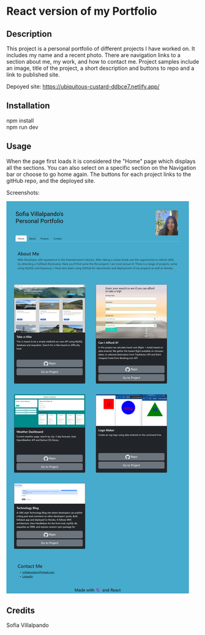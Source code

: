 # React version of my Portfolio

## Description

This project is a personal portfolio of different projects I have worked on. It includes my name and a recent photo. There are navigation links to a section about me, my work, and how to contact me. Project samples include an image, title of the project, a short description and buttons to repo and a link to published site. 
  
Depoyed site: https://ubiquitous-custard-ddbce7.netlify.app/

## Installation

npm install  
npm run dev

## Usage

When the page first loads it is considered the "Home" page which displays all the sections. You can also select on a specific section on the Navigation bar or choose to go home again. The buttons for each project links to the gitHub repo, and the deployed site.

 Screenshots:

![Desktop view:](./public/images/screenshot.png)



## Credits

Sofia Villalpando
